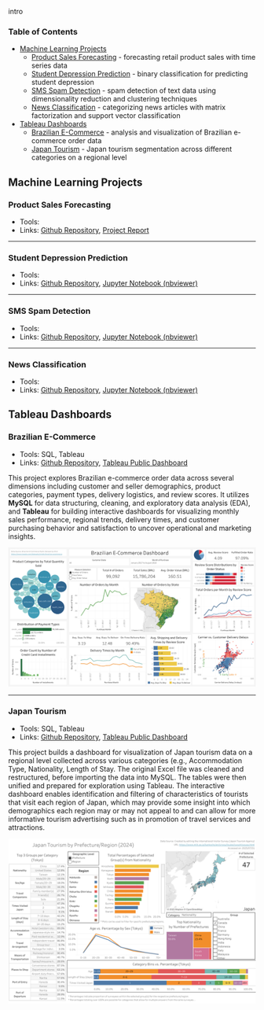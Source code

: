 intro

### Table of Contents
- [Machine Learning Projects](#machine-learning-projects)
  - [Product Sales Forecasting](#product-sales-forecasting) - forecasting retail product sales with time series data
  - [Student Depression Prediction](#student-depression-prediction) - binary classification for predicting student depression
  - [SMS Spam Detection](#sms-spam-detection) - spam detection of text data using dimensionality reduction and clustering techniques
  - [News Classification](#news-classification) - categorizing news articles with matrix factorization and support vector classification
- [Tableau Dashboards](#tableau-dashboards)
  - [Brazilian E-Commerce](#brazilian-e-commerce) - analysis and visualization of Brazilian e-commerce order data 
  - [Japan Tourism](#japan-tourism) - Japan tourism segmentation across different categories on a regional level

## Machine Learning Projects

### Product Sales Forecasting
- Tools:
- Links: <a href="https://github.com/isaacjeon/product_sales_forecasting" target="_blank">Github Repository</a>, <a href="https://isaacjeon.github.io/portfolio/assets/sales_forecasting_report.pdf" target="_blank">Project Report</a><br>

***

### Student Depression Prediction
- Tools:
- Links: <a href="https://github.com/isaacjeon/depression-prediction" target="_blank">Github Repository</a>, <a href="https://nbviewer.org/github/isaacjeon/depression-prediction/blob/main/depression-prediction.ipynb" target="_blank">Jupyter Notebook (nbviewer)</a><br>

***

### SMS Spam Detection
- Tools:
- Links: <a href="https://github.com/isaacjeon/spam_detection" target="_blank">Github Repository</a>, <a href="https://nbviewer.org/github/isaacjeon/spam_detection/blob/main/sms-spam-detection.ipynb" target="_blank">Jupyter Notebook (nbviewer)</a><br>

***

### News Classification
- Tools:
- Links: <a href="https://github.com/isaacjeon/news_classification" target="_blank">Github Repository</a>, <a href="https://nbviewer.org/github/isaacjeon/news_classification/blob/main/bbc-news-classification-nmf-and-linearsvc.ipynb" target="_blank">Jupyter Notebook (nbviewer)</a><br>


## Tableau Dashboards

### Brazilian E-Commerce
- Tools: SQL, Tableau
- Links: <a href="https://github.com/isaacjeon/brazilian_ecommerce" target="_blank">Github Repository</a>, <a href="https://public.tableau.com/views/BrazilianE-Commerce_17547219521680/Dashboard1?:language=en-US&publish=yes&:sid=&:redirect=auth&:display_count=n&:origin=viz_share_link" target="_blank">Tableau Public Dashboard</a><br>

This project explores Brazilian e-commerce order data across several dimensions including customer and seller demographics, product categories, payment types, delivery logistics, and review scores. It utilizes **MySQL** for data structuring, cleaning, and exploratory data analysis (EDA), and **Tableau** for building interactive dashboards for visualizing monthly sales performance, regional trends, delivery times, and customer purchasing behavior and satisfaction to uncover operational and marketing insights.

![](/assets/brazilian_ecommerce_dashboard.png)

***

### Japan Tourism
- Tools: SQL, Tableau
- Links: <a href="https://github.com/isaacjeon/japan-tourism-segmentation" target="_blank">Github Repository</a>, <a href="https://public.tableau.com/views/JapanTourismbyPrefectureRegion/Dashboard?:language=en-US&publish=yes&:sid=&:redirect=auth&:display_count=n&:origin=viz_share_link" target="_blank">Tableau Public Dashboard</a><br>

This project builds a dashboard for visualization of Japan tourism data on a regional level collected across various categories (e.g., Accommodation Type, Nationality, Length of Stay. The original Excel file was cleaned and restructured, before importing the data into MySQL. The tables were then unified and prepared for exploration using Tableau. The interactive dashboard enables identification and filtering of characteristics of tourists that visit each region of Japan, which may provide some insight into which demographics each region may or may not appeal to and can allow for more informative tourism advertising such as in promotion of travel services and attractions.

![](/assets/japan_tourism_dashboard.png)
